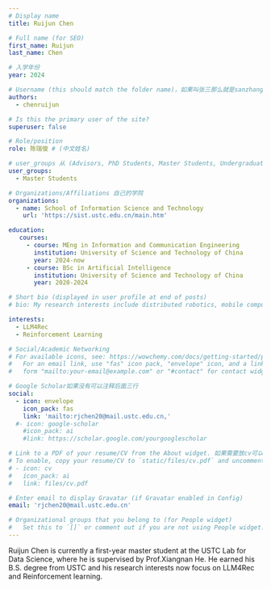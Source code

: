 ```yaml
---
# Display name
title: Ruijun Chen

# Full name (for SEO)
first_name: Ruijun
last_name: Chen

# 入学年份
year: 2024

# Username (this should match the folder name)，如果叫张三那么就是sanzhang
authors:
  - chenruijun

# Is this the primary user of the site? 
superuser: false

# Role/position 
role: 陈瑞俊 # (中文姓名)

# user_groups 从 (Advisors, PhD Students, Master Students, Undergraduate) 从这四个里面选
user_groups:
  - Master Students

# Organizations/Affiliations 自己的学院
organizations:
  - name: School of Information Science and Technology
    url: 'https://sist.ustc.edu.cn/main.htm'

education:
   courses:
     - course: MEng in Information and Communication Engineering
       institution: University of Science and Technology of China
       year: 2024-now
     - course: BSc in Artificial Intelligence
       institution: University of Science and Technology of China
       year: 2020-2024

# Short bio (displayed in user profile at end of posts)
# bio: My research interests include distributed robotics, mobile computing and programmable matter.

interests:
  - LLM4Rec
  - Reinforcement Learning

# Social/Academic Networking
# For available icons, see: https://wowchemy.com/docs/getting-started/page-builder/#icons
#   For an email link, use "fas" icon pack, "envelope" icon, and a link in the
#   form "mailto:your-email@example.com" or "#contact" for contact widget.

# Google Scholar如果没有可以注释后面三行
social:
  - icon: envelope
    icon_pack: fas
    link: 'mailto:rjchen20@mail.ustc.edu.cn,'
  #- icon: google-scholar
    #icon_pack: ai
    #link: https://scholar.google.com/yourgooglescholar

# Link to a PDF of your resume/CV from the About widget. 如果需要放cv可以发给我
# To enable, copy your resume/CV to `static/files/cv.pdf` and uncomment the lines below.
# - icon: cv
#   icon_pack: ai
#   link: files/cv.pdf

# Enter email to display Gravatar (if Gravatar enabled in Config)
email: 'rjchen20@mail.ustc.edu.cn'

# Organizational groups that you belong to (for People widget)
#   Set this to `[]` or comment out if you are not using People widget.
---
```


Ruijun Chen is currently a first-year master student at the USTC Lab for Data Science, where he is supervised by Prof.Xiangnan He. He earned his B.S. degree from USTC and his research interests now focus on LLM4Rec and Reinforcement learning.
